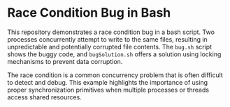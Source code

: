 # Race Condition Bug in Bash

This repository demonstrates a race condition bug in a bash script.  Two processes concurrently attempt to write to the same files, resulting in unpredictable and potentially corrupted file contents.  The `bug.sh` script shows the buggy code, and `bugSolution.sh` offers a solution using locking mechanisms to prevent data corruption.

The race condition is a common concurrency problem that is often difficult to detect and debug. This example highlights the importance of using proper synchronization primitives when multiple processes or threads access shared resources.